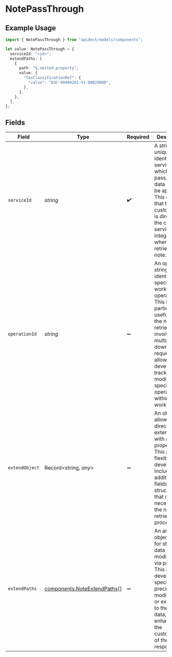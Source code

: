 # NotePassThrough

## Example Usage

```typescript
import { NotePassThrough } from "apideck/models/components";

let value: NotePassThrough = {
  serviceId: "<id>",
  extendPaths: [
    {
      path: "$.nested.property",
      value: {
        "TaxClassificationRef": {
          "value": "EUC-99990201-V1-00020000",
        },
      },
    },
  ],
};
```

## Fields

| Field                                                                                                                                                                                                                                       | Type                                                                                                                                                                                                                                        | Required                                                                                                                                                                                                                                    | Description                                                                                                                                                                                                                                 |
| ------------------------------------------------------------------------------------------------------------------------------------------------------------------------------------------------------------------------------------------- | ------------------------------------------------------------------------------------------------------------------------------------------------------------------------------------------------------------------------------------------- | ------------------------------------------------------------------------------------------------------------------------------------------------------------------------------------------------------------------------------------------- | ------------------------------------------------------------------------------------------------------------------------------------------------------------------------------------------------------------------------------------------- |
| `serviceId`                                                                                                                                                                                                                                 | *string*                                                                                                                                                                                                                                    | :heavy_check_mark:                                                                                                                                                                                                                          | A string that uniquely identifies the service to which the pass_through data should be applied. This ensures that the custom data is directed to the correct service integration when retrieving a note.                                    |
| `operationId`                                                                                                                                                                                                                               | *string*                                                                                                                                                                                                                                    | :heavy_minus_sign:                                                                                                                                                                                                                          | An optional string identifier for a specific workflow operation. This is particularly useful when the note retrieval involves multiple downstream requests, allowing developers to track or modify specific operations within the workflow. |
| `extendObject`                                                                                                                                                                                                                              | Record<string, *any*>                                                                                                                                                                                                                       | :heavy_minus_sign:                                                                                                                                                                                                                          | An object that allows for direct extension with any properties. This provides flexibility for developers to include additional fields or data structures that may be necessary for the note retrieval process.                              |
| `extendPaths`                                                                                                                                                                                                                               | [components.NoteExtendPaths](../../models/components/noteextendpaths.md)[]                                                                                                                                                                  | :heavy_minus_sign:                                                                                                                                                                                                                          | An array of objects used for structured data modifications via paths. This allows developers to specify precise modifications or extensions to the note data, enhancing the customization of the response.                                  |